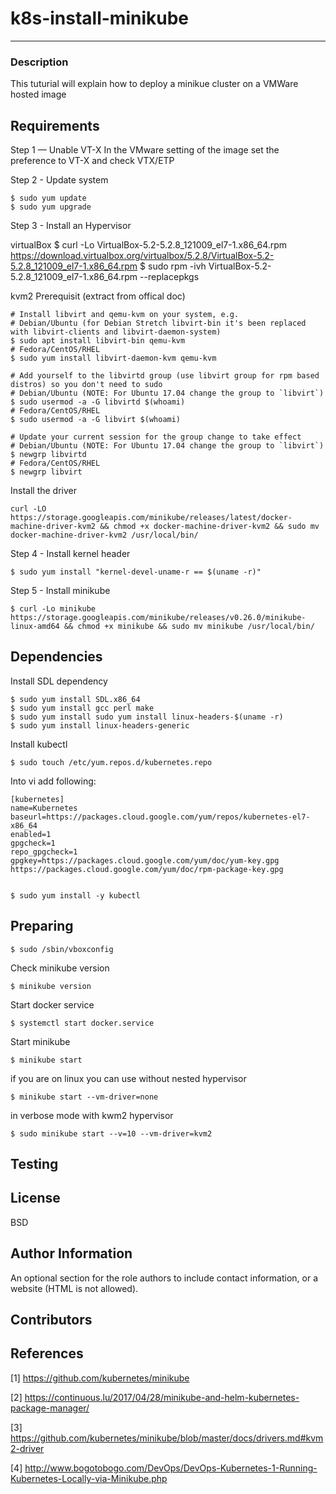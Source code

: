 

# k8s-install-minikube
------------

### Description
This tuturial will explain how to deploy a minikue cluster on a VMWare hosted image

Requirements
------------

Step 1 — Unable VT-X
In the VMware setting of the image set the preference to VT-X and check VTX/ETP

Step 2 - Update system

    $ sudo yum update
    $ sudo yum upgrade

Step 3 - Install an Hypervisor

virtualBox
    $ curl -Lo VirtualBox-5.2-5.2.8_121009_el7-1.x86_64.rpm https://download.virtualbox.org/virtualbox/5.2.8/VirtualBox-5.2-5.2.8_121009_el7-1.x86_64.rpm
    $ sudo rpm -ivh VirtualBox-5.2-5.2.8_121009_el7-1.x86_64.rpm --replacepkgs
 
kvm2 
Prerequisit (extract from offical doc)

    # Install libvirt and qemu-kvm on your system, e.g.
    # Debian/Ubuntu (for Debian Stretch libvirt-bin it's been replaced with libvirt-clients and libvirt-daemon-system)
    $ sudo apt install libvirt-bin qemu-kvm
    # Fedora/CentOS/RHEL
    $ sudo yum install libvirt-daemon-kvm qemu-kvm

    # Add yourself to the libvirtd group (use libvirt group for rpm based distros) so you don't need to sudo
    # Debian/Ubuntu (NOTE: For Ubuntu 17.04 change the group to `libvirt`)
    $ sudo usermod -a -G libvirtd $(whoami)
    # Fedora/CentOS/RHEL
    $ sudo usermod -a -G libvirt $(whoami)

    # Update your current session for the group change to take effect
    # Debian/Ubuntu (NOTE: For Ubuntu 17.04 change the group to `libvirt`)
    $ newgrp libvirtd
    # Fedora/CentOS/RHEL
    $ newgrp libvirt
 
 Install the driver
 
    curl -LO https://storage.googleapis.com/minikube/releases/latest/docker-machine-driver-kvm2 && chmod +x docker-machine-driver-kvm2 && sudo mv docker-machine-driver-kvm2 /usr/local/bin/
 


Step 4 - Install kernel header 

    $ sudo yum install "kernel-devel-uname-r == $(uname -r)"

Step 5 - Install minikube

    $ curl -Lo minikube https://storage.googleapis.com/minikube/releases/v0.26.0/minikube-linux-amd64 && chmod +x minikube && sudo mv minikube /usr/local/bin/


Dependencies
------------

Install SDL dependency

    $ sudo yum install SDL.x86_64
    $ sudo yum install gcc perl make
    $ sudo yum install sudo yum install linux-headers-$(uname -r)
    $ sudo yum install linux-headers-generic
    
 Install kubectl
 
    $ sudo touch /etc/yum.repos.d/kubernetes.repo

 Into vi add following:
 
    [kubernetes]
    name=Kubernetes
    baseurl=https://packages.cloud.google.com/yum/repos/kubernetes-el7-x86_64
    enabled=1
    gpgcheck=1
    repo_gpgcheck=1
    gpgkey=https://packages.cloud.google.com/yum/doc/yum-key.gpg https://packages.cloud.google.com/yum/doc/rpm-package-key.gpg

 
    $ sudo yum install -y kubectl
    

Preparing
----------------

    $ sudo /sbin/vboxconfig
    
Check minikube version

    $ minikube version
    
Start docker service

    $ systemctl start docker.service

Start minikube

    $ minikube start

if you are on linux you can use without nested hypervisor

    $ minikube start --vm-driver=none
    
in verbose mode with kwm2 hypervisor

    $ sudo minikube start --v=10 --vm-driver=kvm2

Testing
----------------



License
-------

BSD

Author Information
------------------

An optional section for the role authors to include contact information, or a website (HTML is not allowed).

Contributors
------------


References
-----------
[1] https://github.com/kubernetes/minikube

[2] https://continuous.lu/2017/04/28/minikube-and-helm-kubernetes-package-manager/

[3] https://github.com/kubernetes/minikube/blob/master/docs/drivers.md#kvm2-driver

[4] http://www.bogotobogo.com/DevOps/DevOps-Kubernetes-1-Running-Kubernetes-Locally-via-Minikube.php
